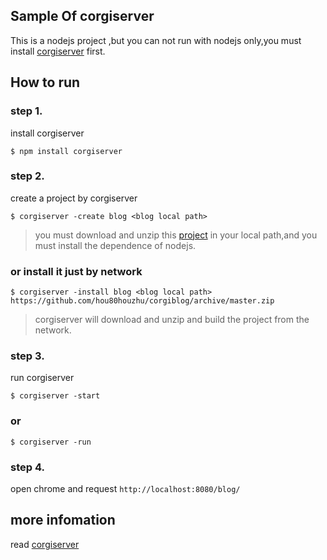 ## Sample Of corgiserver

This is a nodejs project ,but you can not run with nodejs only,you must install [corgiserver](https://github.com/hou80houzhu/corgiserver "corgiserver") first.

## How to run

### step 1.

install corgiserver

```
$ npm install corgiserver
```

### step 2.

create a project by corgiserver

```
$ corgiserver -create blog <blog local path>
```

> you must download and unzip this [project](https://github.com/hou80houzhu/corgiblog/archive/master.zip "project") in your local path,and you must install the dependence of nodejs.

### or install it just by network

```
$ corgiserver -install blog <blog local path> https://github.com/hou80houzhu/corgiblog/archive/master.zip
```
> corgiserver will download and unzip and build the project from the network.

### step 3.

run corgiserver

```
$ corgiserver -start
```

### or

```
$ corgiserver -run
```

### step 4.

open chrome and request `http://localhost:8080/blog/`


## more infomation

read [corgiserver](https://github.com/hou80houzhu/corgiserver "corgiserver")
